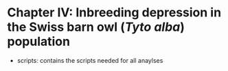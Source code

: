 # Chapter IV: Inbreeding depression in the Swiss barn owl (*Tyto* *alba*) population

- scripts: contains the scripts needed for all anaylses
